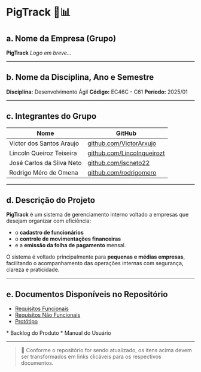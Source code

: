 # PigTrack 🐷📊

## a. Nome da Empresa (Grupo)

**PigTrack**
*Logo em breve...*

---

## b. Nome da Disciplina, Ano e Semestre

**Disciplina:** Desenvolvimento Ágil
**Código:** EC46C - C61
**Período:** 2025/01

---

## c. Integrantes do Grupo

| Nome                     |  GitHub                                                   |
| ------------------------ | -------------------------------------------------------- |
| Victor dos Santos Araujo | [github.com/VictorArxujo](https://github.com/VictorArxujo) |
| Lincoln Queiroz Teixeira | [github.com/Lincolnqueirozt](https://github.com/lincolnqueirozt) |
| José Carlos da Silva Neto |  [github.com/jscneto22](https://github.com/jcsneto22) |
| Rodrigo Méro de Omena |  [github.com/rodrigomero](https://github.com/rodrigomero) |
>

---

## d. Descrição do Projeto

**PigTrack** é um sistema de gerenciamento interno voltado a empresas que desejam organizar com eficiência:

* o **cadastro de funcionários**
* o **controle de movimentações financeiras**
* e a **emissão da folha de pagamento** mensal.

O sistema é voltado principalmente para **pequenas e médias empresas**, facilitando o acompanhamento das operações internas com segurança, clareza e praticidade.

---

## e. Documentos Disponíveis no Repositório
<ul>
  <li><a href="Requisitos de Usuários/RF.md">Requisitos Funcionais</a></li>
  <li><a href="Requisitos de Usuários/RNF.md">Requisitos Não Funcionais</a></li>
  <li><a href="Protótipos/LinkProtótipo.md">Protótipo</a></li>
</ul>
* Backlog do Produto
* Manual do Usuário

---

> 📌 Conforme o repositório for sendo atualizado, os itens acima devem ser transformados em links clicáveis para os respectivos documentos.
